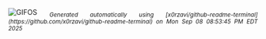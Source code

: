 <div align="justify">
<picture>
    <source media="(prefers-color-scheme: dark)" srcset="https://i.ibb.co/rf7C90K1/output-gif.gif">
    <source media="(prefers-color-scheme: light)" srcset="https://i.ibb.co/rf7C90K1/output-gif.gif">
    <img alt="GIFOS" src="https://i.ibb.co/rf7C90K1/output-gif.gif">
</picture>
<sub><i>Generated automatically using [x0rzavi/github-readme-terminal](https://github.com/x0rzavi/github-readme-terminal) on Mon Sep 08 08:53:45 PM EDT 2025</i></sub>
</div>

<!--  -->